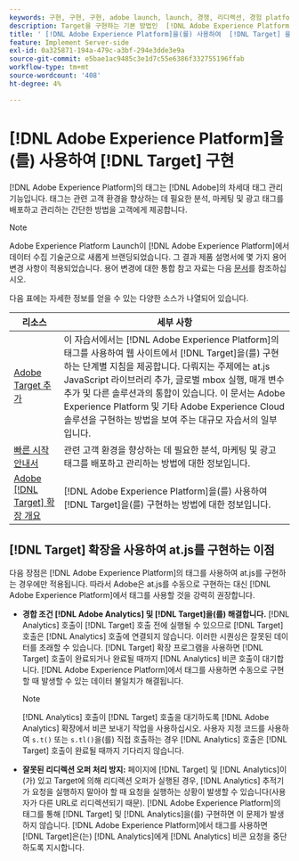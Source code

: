 ```yaml
---
keywords: 구현, 구현, 구현, adobe launch, launch, 경쟁, 리디렉션, 경험 platform launch, platform launch, 태그, adobe platform, 구현2
description: Target을 구현하는 기본 방법인  [!DNL Adobe Experience Platform]을(를) 사용하여  [!DNL Adobe Target] at.js 라이브러리를 구현하는 방법을 알아봅니다.
title: ' [!DNL Adobe Experience Platform]을(를) 사용하여  [!DNL Target] 을(를) 구현하려면 어떻게 합니까?'
feature: Implement Server-side
exl-id: 0a325871-194a-479c-a3bf-294e3dde3e9a
source-git-commit: e5bae1ac9485c3e1d7c55e6386f332755196ffab
workflow-type: tm+mt
source-wordcount: '408'
ht-degree: 4%

---
```


# [!DNL Adobe Experience Platform]을(를) 사용하여 [!DNL Target] 구현

[!DNL Adobe Experience Platform]의 태그는 [!DNL Adobe]의 차세대 태그 관리 기능입니다. 태그는 관련 고객 환경을 향상하는 데 필요한 분석, 마케팅 및 광고 태그를 배포하고 관리하는 간단한 방법을 고객에게 제공합니다.

>[!NOTE]
>
>Adobe Experience Platform Launch이 [!DNL Adobe Experience Platform]에서 데이터 수집 기술군으로 새롭게 브랜딩되었습니다. 그 결과 제품 설명서에 몇 가지 용어 변경 사항이 적용되었습니다. 용어 변경에 대한 통합 참고 자료는 다음 [문서](https://experienceleague.adobe.com/docs/experience-platform/tags/term-updates.html?)를 참조하십시오.

다음 표에는 자세한 정보를 얻을 수 있는 다양한 소스가 나열되어 있습니다.

| 리소스 | 세부 사항 |
|--- |--- |
| [Adobe Target 추가](https://experienceleague.adobe.com/docs/launch-learn/implementing-in-websites-with-launch/implement-solutions/target.html#implement-solutions) | 이 자습서에서는 [!DNL Adobe Experience Platform]의 태그를 사용하여 웹 사이트에서 [!DNL Target]을(를) 구현하는 단계별 지침을 제공합니다. 다뤄지는 주제에는 at.js JavaScript 라이브러리 추가, 글로벌 mbox 실행, 매개 변수 추가 및 다른 솔루션과의 통합이 있습니다. 이 문서는 Adobe Experience Platform 및 기타 Adobe Experience Cloud 솔루션을 구현하는 방법을 보여 주는 대규모 자습서의 일부입니다. |
| [빠른 시작 안내서](https://experienceleague.adobe.com/docs/experience-platform/tags/get-started/quick-start.html) | 관련 고객 환경을 향상하는 데 필요한 분석, 마케팅 및 광고 태그를 배포하고 관리하는 방법에 대한 정보입니다. |
| [Adobe [!DNL Target] 확장 개요](https://experienceleague.adobe.com/docs/experience-platform/tags/extensions/adobe/target/overview.html) | [!DNL Adobe Experience Platform]을(를) 사용하여 [!DNL Target]을(를) 구현하는 방법에 대한 정보입니다. |

## [!DNL Target] 확장을 사용하여 at.js를 구현하는 이점

다음 장점은 [!DNL Adobe Experience Platform]의 태그를 사용하여 at.js를 구현하는 경우에만 적용됩니다. 따라서 Adobe은 at.js를 수동으로 구현하는 대신 [!DNL Adobe Experience Platform]에서 태그를 사용할 것을 강력히 권장합니다.

* **경합 조건 [!DNL Adobe Analytics] 및 [!DNL Target]을(를) 해결합니다.** [!DNL Analytics] 호출이 [!DNL Target] 호출 전에 실행될 수 있으므로 [!DNL Target] 호출은 [!DNL Analytics] 호출에 연결되지 않습니다. 이러한 시퀀싱은 잘못된 데이터를 초래할 수 있습니다. [!DNL Target] 확장 프로그램을 사용하면 [!DNL Target] 호출이 완료되거나 완료될 때까지 [!DNL Analytics] 비콘 호출이 대기합니다. [!DNL Adobe Experience Platform]에서 태그를 사용하면 수동으로 구현할 때 발생할 수 있는 데이터 불일치가 해결됩니다.

  >[!NOTE]
  >
  >[!DNL Analytics] 호출이 [!DNL Target] 호출을 대기하도록 [!DNL Adobe Analytics] 확장에서 비콘 보내기 작업을 사용하십시오. 사용자 지정 코드를 사용하여 `s.t()` 또는 `s.tl()`을(를) 직접 호출하는 경우 [!DNL Analytics] 호출은 [!DNL Target] 호출이 완료될 때까지 기다리지 않습니다.

* **잘못된 리디렉션 오퍼 처리 방지:** 페이지에 [!DNL Target] 및 [!DNL Analytics]이(가) 있고 Target에 의해 리디렉션 오퍼가 실행된 경우, [!DNL Analytics] 추적기가 요청을 실행하지 말아야 할 때 요청을 실행하는 상황이 발생할 수 있습니다(사용자가 다른 URL로 리디렉션되기 때문). [!DNL Adobe Experience Platform]의 태그를 통해 [!DNL Target] 및 [!DNL Analytics]을(를) 구현하면 이 문제가 발생하지 않습니다. [!DNL Adobe Experience Platform]에서 태그를 사용하면 [!DNL Target]은(는) [!DNL Analytics]에게 [!DNL Analytics] 비콘 요청을 중단하도록 지시합니다.
